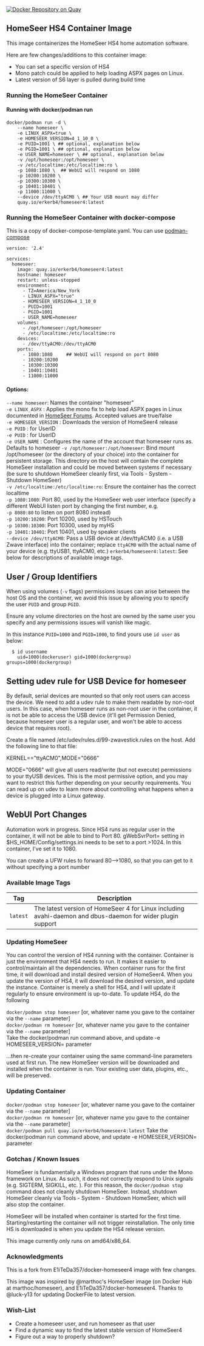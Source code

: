 [![Docker Repository on Quay](https://quay.io/repository/erkerb4/homeseer4/status "Docker Repository on Quay")](https://quay.io/repository/erkerb4/homeseer4)  

## HomeSeer HS4 Container Image

This image containerizes the HomeSeer HS4 home automation software.  

Here are few changes/additions to this container image:
* You can set a specific version of HS4
* Mono patch could be applied to help loading ASPX pages on Linux.
* Latest version of S6 layer is pulled during build time

### Running the HomeSeer Container

#### Running with docker/podman run

```
docker/podman run -d \
    --name homeseer \
    -e LINUX_ASPX=true \
    -e HOMESEER_VERSION=4_1_10_0 \
    -e PUID=1001 \ ## optional, explanation below
    -e PGID=1001 \ ## optional, explanation below
    -e USER_NAME=homeseer \ ## optional, explanation below
    -v /opt/homeseer:/opt/homeseer \
    -v /etc/localtime:/etc/localtime:ro \
    -p 1080:1080 \  ## WebUI will respond on 1080
    -p 10200:10200 \
    -p 10300:10300 \
    -p 10401:10401 \
    -p 11000:11000 \
    --device /dev/ttyACM0 \ ## Your USB mount may differ
    quay.io/erkerb4/homeseer4:latest
```
### Running the HomeSeer Container with docker-compose

This is a copy of docker-compose-template.yaml. You can use [podman-compose](https://github.com/containers/podman-compose)

```
version: '2.4'

services:
  homeseer:
    image: quay.io/erkerb4/homeseer4:latest
    hostname: homeseer
    restart: unless-stopped
    environment:
      - TZ=America/New_York
      - LINUX_ASPX="true"
      - HOMESEER_VERSION=4_1_10_0
      - PUID=1001
      - PGID=1001
      - USER_NAME=homeseer
    volumes:
      - /opt/homeseer:/opt/homeseer
      - /etc/localtime:/etc/localtime:ro
    devices:
      - /dev/ttyACM0:/dev/ttyACM0
    ports:
      - 1080:1080     ## WebUI will respond on port 8080
      - 10200:10200
      - 10300:10300
      - 10401:10401
      - 11000:11000
```

#### Options:  
`--name homeseer`: Names the container "homeseer"  
`-e LINUX_ASPX` : Applies the mono fix to help load ASPX pages in Linux documented in [HomeSeer Forums](https://forums.homeseer.com/forum/homeseer-products-services/system-software-controllers/hs4-hs4pro-software/1415987-installing-hs4-on-linux?p=1416953#post1416953). Accepted values are true/false  
`-e HOMESEER_VERSION` : Downloads the version of HomeSeer4 release  
`-e PUID` : for UserID  
`-e PUID` : for UserID  
`-e USER_NAME` : Configures the name of the account that homeseer runs as. Defaults to homeseer
`-v /opt/homeseer:/opt/homeseer`: Bind mount /opt/homeseer (or the directory of your choice) into the container for persistent storage. This directory on the host will contain the complete HomeSeer installation and could be moved between systems if necessary (be sure to shutdown HomeSeer cleanly first, via Tools - System - Shutdown HomeSeer)  
`-v /etc/localtime:/etc/localtime:ro`: Ensure the container has the correct localtime  
`-p 1080:1080`: Port 80, used by the HomeSeer web user interface (specify a different WebUI listen port by changing the first number, e.g.  
`-p 8080:80` to listen on port 8080 instead)  
`-p 10200:10200`: Port 10200, used by HSTouch  
`-p 10300:10300`: Port 10300, used by myHS  
`-p 10401:10401`: Port 10401, used by speaker clients    
`--device /dev/ttyACM0`: Pass a USB device at /dev/ttyACM0 (i.e. a USB Zwave interface) into the container; replace `ttyACM0` with the actual name of your device (e.g. ttyUSB1, ttyACM0, etc.)
`erkerb4/homeseer4:latest`: See below for descriptions of available image tags.

## User / Group Identifiers

When using volumes (`-v` flags) permissions issues can arise between the host OS and the container, we avoid this issue by allowing you to specify the user `PUID` and group `PGID`.

Ensure any volume directories on the host are owned by the same user you specify and any permissions issues will vanish like magic.

In this instance `PUID=1000` and `PGID=1000`, to find yours use `id user` as below:

```
  $ id username
    uid=1000(dockeruser) gid=1000(dockergroup) groups=1000(dockergroup)
```

## Setting udev rule for USB Device for homeseer

By default, serial devices are mounted so that only root users can access the device. We need to add a udev rule to make them readable by non-root users. In this case, when homeseer runs as non-root user in the container, it is not be able to access the USB device (it'll get Permission Denied, because homeseer user is a regular user, and won't be able to access device that requires root). 

Create a file named /etc/udev/rules.d/99-zwavestick.rules on the host. Add the following line to that file:

KERNEL=="ttyACM0",MODE="0666"

MODE="0666" will give all users read/write (but not execute) permissions to your ttyUSB devices. This is the most permissive option, and you may want to restrict this further depending on your security requirements. You can read up on udev to learn more about controlling what happens when a device is plugged into a Linux gateway.

## WebUI Port Changes
Automation work in progress. Since HS4 runs as regular user in the container, it will not be able to bind to Port 80. gWebSvrPort= setting in $HS_HOME/Config/settings.ini needs to be set to a port >1024. In this container, I've set it to 1080. 

You can create a UFW rules to forward 80-->1080, so that you can get to it without specifying a port number

### Available Image Tags

| Tag | Description |
|-----|-------------|
| `latest` | The latest version of HomeSeer 4 for Linux including avahi-daemon and dbus-daemon for wider plugin support|


### Updating HomeSeer

You can control the version of HS4 running with the container. Container is just the environment that HS4 needs to run. It makes it easier to control/maintain all the dependencies. When container runs for the first time, it will download and install desired version of HomeSeer4. When you update the version of HS4, it will download the desired version, and update the instance. Container is merely a shell for HS4, and I will update it regularly to ensure environment is up-to-date. To update HS4, do the following

`docker/podman stop homeseer` [or, whatever name you gave to the container via the `--name` parameter]  
`docker/podman rm homeseer` [or, whatever name you gave to the container via the `--name` parameter]  
Take the docker/podman run command above, and update -e HOMESEER_VERSION= parameter

...then re-create your container using the same command-line parameters used at first run. The new HomeSeer version will be downloaded and installed when the container is run. Your existing user data, plugins, etc., will be preserved.

### Updating Container

`docker/podman stop homeseer` [or, whatever name you gave to the container via the `--name` parameter]  
`docker/podman rm homeseer` [or, whatever name you gave to the container via the `--name` parameter]  
`docker/podman pull quay.io/erkerb4/homeseer4:latest` Take the docker/podman run command above, and update -e HOMESEER_VERSION= parameter

### Gotchas / Known Issues

HomeSeer is fundamentally a Windows program that runs under the Mono framework on Linux. As such, it does not correctly respond to Unix signals (e.g. SIGTERM, SIGKILL, etc. ). For this reason, the `docker/podman stop` command does not cleanly shutdown HomeSeer. Instead, shutdown HomeSeer cleanly via Tools - System - Shutdown HomeSeer, which will also stop the container.

HomeSeer will be installed when container is started for the first time. Starting/restarting the container will not trigger reinstallation. The only time HS is downloaded is when you update the HS4 release version.  

This image currently only runs on amd64/x86_64.

### Acknowledgments

This is a fork from E1iTeDa357/docker-homeseer4 image with few changes.

This image was inspired by @marthoc's HomeSeer image (on Docker Hub at marthoc/homeseer), and E1iTeDa357/docker-homeseer4. Thanks to @luck-y13 for updating DockerFile to latest version.

### Wish-List

* Create a homeseer user, and run homeseer as that user
* Find a dynamic way to find the latest stable version of HomeSeer4
* Figure out a way to properly shutdown?
